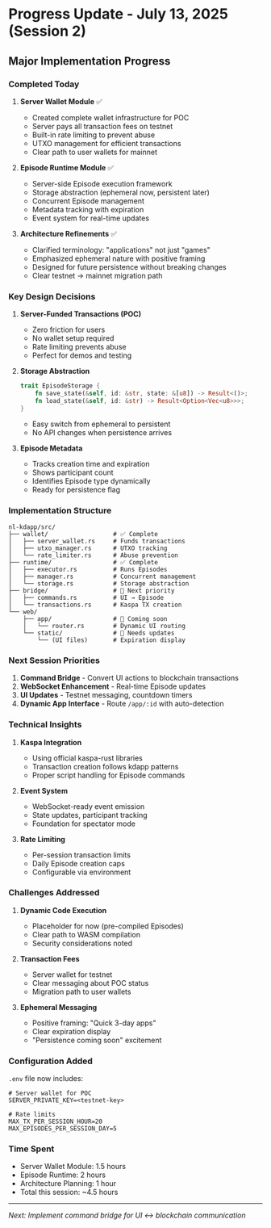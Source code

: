 # Progress Update - July 13, 2025 (Session 2)

## Major Implementation Progress

### Completed Today

1. **Server Wallet Module** ✅
   - Created complete wallet infrastructure for POC
   - Server pays all transaction fees on testnet
   - Built-in rate limiting to prevent abuse
   - UTXO management for efficient transactions
   - Clear path to user wallets for mainnet

2. **Episode Runtime Module** ✅
   - Server-side Episode execution framework
   - Storage abstraction (ephemeral now, persistent later)
   - Concurrent Episode management
   - Metadata tracking with expiration
   - Event system for real-time updates

3. **Architecture Refinements** ✅
   - Clarified terminology: "applications" not just "games"
   - Emphasized ephemeral nature with positive framing
   - Designed for future persistence without breaking changes
   - Clear testnet → mainnet migration path

### Key Design Decisions

1. **Server-Funded Transactions (POC)**
   - Zero friction for users
   - No wallet setup required
   - Rate limiting prevents abuse
   - Perfect for demos and testing

2. **Storage Abstraction**
   ```rust
   trait EpisodeStorage {
       fn save_state(&self, id: &str, state: &[u8]) -> Result<()>;
       fn load_state(&self, id: &str) -> Result<Option<Vec<u8>>>;
   }
   ```
   - Easy switch from ephemeral to persistent
   - No API changes when persistence arrives

3. **Episode Metadata**
   - Tracks creation time and expiration
   - Shows participant count
   - Identifies Episode type dynamically
   - Ready for persistence flag

### Implementation Structure

```
nl-kdapp/src/
├── wallet/                  # ✅ Complete
│   ├── server_wallet.rs     # Funds transactions
│   ├── utxo_manager.rs      # UTXO tracking
│   └── rate_limiter.rs      # Abuse prevention
├── runtime/                 # ✅ Complete
│   ├── executor.rs          # Runs Episodes
│   ├── manager.rs           # Concurrent management
│   └── storage.rs           # Storage abstraction
├── bridge/                  # 🚧 Next priority
│   ├── commands.rs          # UI → Episode
│   └── transactions.rs      # Kaspa TX creation
└── web/
    ├── app/                 # 🚧 Coming soon
    │   └── router.rs        # Dynamic UI routing
    └── static/              # 🚧 Needs updates
        └── (UI files)       # Expiration display
```

### Next Session Priorities

1. **Command Bridge** - Convert UI actions to blockchain transactions
2. **WebSocket Enhancement** - Real-time Episode updates
3. **UI Updates** - Testnet messaging, countdown timers
4. **Dynamic App Interface** - Route `/app/:id` with auto-detection

### Technical Insights

1. **Kaspa Integration**
   - Using official kaspa-rust libraries
   - Transaction creation follows kdapp patterns
   - Proper script handling for Episode commands

2. **Event System**
   - WebSocket-ready event emission
   - State updates, participant tracking
   - Foundation for spectator mode

3. **Rate Limiting**
   - Per-session transaction limits
   - Daily Episode creation caps
   - Configurable via environment

### Challenges Addressed

1. **Dynamic Code Execution**
   - Placeholder for now (pre-compiled Episodes)
   - Clear path to WASM compilation
   - Security considerations noted

2. **Transaction Fees**
   - Server wallet for testnet
   - Clear messaging about POC status
   - Migration path to user wallets

3. **Ephemeral Messaging**
   - Positive framing: "Quick 3-day apps"
   - Clear expiration display
   - "Persistence coming soon" excitement

### Configuration Added

`.env` file now includes:
```
# Server wallet for POC
SERVER_PRIVATE_KEY=<testnet-key>

# Rate limits
MAX_TX_PER_SESSION_HOUR=20
MAX_EPISODES_PER_SESSION_DAY=5
```

### Time Spent
- Server Wallet Module: 1.5 hours
- Episode Runtime: 2 hours
- Architecture Planning: 1 hour
- Total this session: ~4.5 hours

---

*Next: Implement command bridge for UI ↔ blockchain communication*